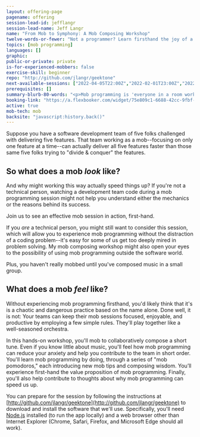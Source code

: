 ```yaml
---
layout: offering-page
pagename: offering
session-lead-id: jefflangr
session-lead-name: Jeff Langr
name: "From Mob to Symphony: A Mob Composing Workshop"
twelve-words-or-fewer: "Not a programmer? Learn firsthand the joy of a PubMob. Come compose with us."
topics: [mob programming]
languages: []
graphic: 
public-or-private: private
is-for-experienced-mobbers: false
exercise-skill: beginner
repo: "http://github.com/jlangr/geektone"
next-available-sessions: ["2022-04-05T22:00Z","2022-02-01T23:00Z","2022-03-15T22:00Z","2022-02-22T23:00Z"]
prerequisites: []
summary-blurb-80-words: "<p>Mob programming is 'everyone in a room working on the same thing at the same time,' per Woody Zuill. Outrageous! Yet teams find mob programming a fun way to collaboratively build and deliver high-quality software. Some teams even say they go faster.</p><p>In this session, we'll mob to collaboratively compose a short song. Even if you know little about music, you'll feel firsthand how participating in a mob can reduce your anxiety and help you contribute quickly.</p>"
booking-link: "https://a.flexbooker.com/widget/75e809c1-6688-42cc-9fbf-77b001c15991?serviceIds=39116"
active: true
mob-tech: mob
backsite: "javascript:history.back()"
---
```

Suppose you have a software development team of five folks challenged with delivering five features. That team working as a mob--focusing on only one feature at a time--can actually deliver all five features faster than those same five folks trying to "divide & conquer" the features.

## So what does a mob *look* like? 

And why might working this way actually speed things up? If you're not a technical person, watching a development team code during a mob programming session might not help you understand either the mechanics or the reasons behind its success.

Join us to see an effective mob session in action, first-hand.

If you *are* a technical person, you might still want to consider this session, which will allow you to experience mob programming without the distraction of a coding problem--it's easy for some of us get too deeply mired in problem solving. My mob composing workshop might also open your eyes to the possibility of using mob programming outside the software world.

Plus, you haven't really mobbed until you've composed music in a small group.

## What does a mob *feel* like?

Without experiencing mob programming firsthand, you'd likely think that it's is a chaotic and dangerous practice based on the name alone. Done well, it is not: Your teams can keep their mob sessions focused, enjoyable, and productive by employing a few simple rules. They'll play together like a well-seasoned orchestra.

In this hands-on workshop, you'll mob to collaboratively compose a short tune. Even if you know little about music, you'll feel how mob programming can reduce your anxiety and help you contribute to the team in short order. You'll learn mob programming by doing, through a series of "mob pomodoros," each introducing new mob tips and composing wisdom. You’ll experience first-hand the value proposition of mob programming. Finally, you'll also help contribute to thoughts about why mob programming can speed us up.

You can prepare for the session by following the instructions at [http://github.com/jlangr/geektone](http://github.com/jlangr/geektone) to download and install the software that we'll use. Specifically, you'll need [Node.js](https://nodejs.org/) installed (to run the app locally) and a web browser other than Internet Explorer (Chrome, Safari, Firefox, and Microsoft Edge should all work).